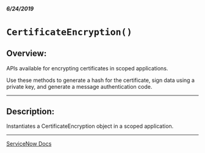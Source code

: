 ##### 6/24/2019
# `CertificateEncryption()`

## Overview:
APIs available for encrypting certificates in scoped applications.  

Use these methods to generate a hash for the certificate, sign data using a private key, and generate a message authentication code.

---

## Description:
Instantiates a CertificateEncryption object in a scoped application.

---

[ServiceNow Docs](https://developer.servicenow.com/app.do#!/api_doc?v=madrid&id=r-SCE-CE)